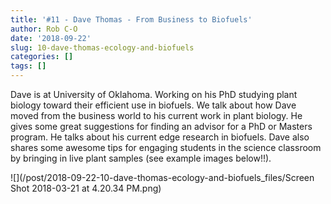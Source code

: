 ```yaml
---
title: '#11 - Dave Thomas - From Business to Biofuels'
author: Rob C-O
date: '2018-09-22'
slug: 10-dave-thomas-ecology-and-biofuels
categories: []
tags: []
---
```


Dave is at University of Oklahoma.  Working on his PhD studying plant biology toward their efficient use in biofuels.  We talk about how Dave moved from the business world to his current work in plant biology.  He gives some great suggestions for finding an advisor for a PhD or Masters program.  He talks about his current edge research in biofuels.  Dave also shares some awesome tips for engaging students in the science classroom by bringing in live plant samples (see example images below!!).


![](/post/2018-09-22-10-dave-thomas-ecology-and-biofuels_files/Screen Shot 2018-03-21 at 4.20.34 PM.png)